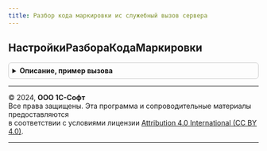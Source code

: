 ```yaml
---
title: Разбор кода маркировки ис служебный вызов сервера
---
```



## НастройкиРазбораКодаМаркировки
<details style="margin: 1em 0; padding: 0.5em; border: 1px solid #ccc; border-radius: 6px;">

<summary style="font-weight: bold; cursor: pointer;">Описание, пример вызова</summary>

```bsl

Функция НастройкиРазбораКодаМаркировки(ВидыПродукции = Неопределено, ТолькоУчитываемыеВидыПродукции = Истина) Экспорт
```

Пример вызова
```bsl
Результат = РазборКодаМаркировкиИССлужебныйВызовСервера.НастройкиРазбораКодаМаркировки(ВидыПродукции, ТолькоУчитываемыеВидыПродукции);
```
</details>

---

© 2024, **ООО 1С-Софт**  
Все права защищены. Эта программа и сопроводительные материалы предоставляются  
в соответствии с условиями лицензии [Attribution 4.0 International (CC BY 4.0)](https://creativecommons.org/licenses/by/4.0/legalcode).

---
